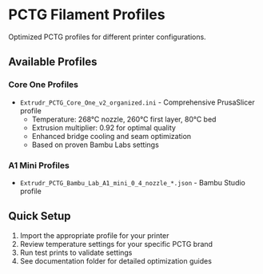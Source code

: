 # PCTG Filament Profiles

Optimized PCTG profiles for different printer configurations.

## Available Profiles

### Core One Profiles

- `Extrudr_PCTG_Core_One_v2_organized.ini` - Comprehensive PrusaSlicer profile
  - Temperature: 268°C nozzle, 260°C first layer, 80°C bed
  - Extrusion multiplier: 0.92 for optimal quality
  - Enhanced bridge cooling and seam optimization
  - Based on proven Bambu Labs settings

### A1 Mini Profiles

- `Extrudr_PCTG_Bambu_Lab_A1_mini_0_4_nozzle_*.json` - Bambu Studio profile

## Quick Setup

1. Import the appropriate profile for your printer
2. Review temperature settings for your specific PCTG brand
3. Run test prints to validate settings
4. See documentation folder for detailed optimization guides
